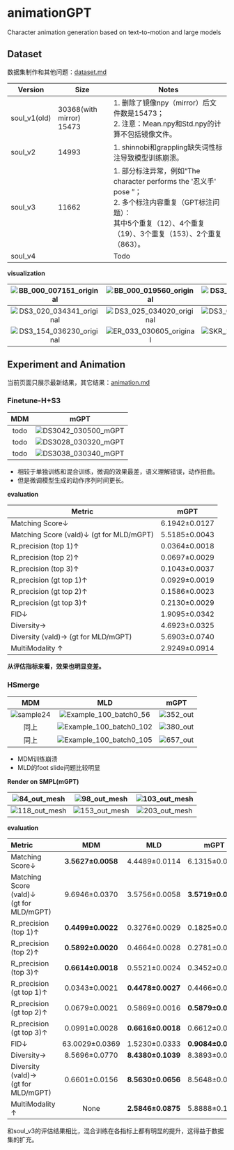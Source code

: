 



# animationGPT

Character animation generation based on text-to-motion and large models



## Dataset

数据集制作和其他问题：[dataset.md](./dataset/dataset.md)

| Version      | Size                          | Notes                                                        |
| ------------ | ----------------------------- | ------------------------------------------------------------ |
| soul_v1(old) | 30368(with mirror)<br />15473 | 1. 删除了镜像npy（mirror）后文件数是15473；<br />2. 注意：Mean.npy和Std.npy的计算不包括镜像文件。 |
| soul_v2      | 14993                         | 1. shinnobi和grappling缺失词性标注导致模型训练崩溃。         |
| soul_v3      | 11662                         | 1. 部分标注异常，例如“The character performs the '忍义手' pose ”；<br />2. 多个标注内容重复（GPT标注问题）：<br />其中5个重复（12）、4个重复（19）、3个重复（153）、2个重复（863）。 |
| soul_v4      |                               | Todo                                                         |



**visualization**

| ![BB_000_007151_original](README.assets/BB_000_007151_original.gif) | ![BB_000_019560_original](README.assets/BB_000_019560_original.gif) | ![DS3_020_030321_original](README.assets/DS3_020_030321_original.gif) |
| :----------------------------------------------------------: | :----------------------------------------------------------: | :----------------------------------------------------------: |
| ![DS3_020_034341_original](README.assets/DS3_020_034341_original.gif) | ![DS3_025_034020_original](README.assets/DS3_025_034020_original.gif) | ![DS3_029_032030_original](README.assets/DS3_029_032030_original.gif) |
| ![DS3_154_036230_original](README.assets/DS3_154_036230_original.gif) | ![ER_033_030605_original](README.assets/ER_033_030605_original.gif) | ![SKR_106_316300_original](README.assets/SKR_106_316300_original.gif) |



## Experiment and Animation

当前页面只展示最新结果，其它结果：[animation.md](./animation/animation.md)

### Finetune-H+S3

| MDM  |                            mGPT                             |
| :--: | :---------------------------------------------------------: |
| todo | ![DS3042_030500_mGPT](README.assets/DS3042_030500_mGPT.gif) |
| todo | ![DS3028_030320_mGPT](README.assets/DS3028_030320_mGPT.gif) |
| todo | ![DS3038_030340_mGPT](README.assets/DS3038_030340_mGPT.gif) |

- 相较于单独训练和混合训练，微调的效果最差，语义理解错误，动作扭曲。
- 但是微调模型生成的动作序列时间更长。

**evaluation**

| Metric                                   | mGPT          |
| ---------------------------------------- | ------------- |
| Matching Score↓                          | 6.1942±0.0127 |
| Matching Score (vald)↓ (gt for MLD/mGPT) | 5.5185±0.0043 |
| R_precision (top 1)↑                     | 0.0364±0.0018 |
| R_precision (top 2)↑                     | 0.0697±0.0029 |
| R_precision (top 3)↑                     | 0.1043±0.0037 |
| R_precision (gt top 1)↑                  | 0.0929±0.0019 |
| R_precision (gt top 2)↑                  | 0.1586±0.0023 |
| R_precision (gt top 3)↑                  | 0.2130±0.0029 |
| FID↓                                     | 1.9095±0.0342 |
| Diversity→                               | 4.6923±0.0325 |
| Diversity (vald)→ (gt for  MLD/mGPT)     | 5.6903±0.0740 |
| MultiModality ↑                          | 2.9249±0.0914 |

**从评估指标来看，效果也明显变差。**



### HSmerge

|                   MDM                   |                             MLD                              |                 mGPT                  |
| :-------------------------------------: | :----------------------------------------------------------: | :-----------------------------------: |
| ![sample24](README.assets/sample24.gif) | ![Example_100_batch0_56](README.assets/Example_100_batch0_56.gif) | ![352_out](README.assets/352_out.gif) |
|                  同上                   | ![Example_100_batch0_102](README.assets/Example_100_batch0_102.gif) | ![380_out](README.assets/380_out.gif) |
|                  同上                   | ![Example_100_batch0_105](README.assets/Example_100_batch0_105.gif) | ![657_out](README.assets/657_out.gif) |

- MDM训练崩溃
- MLD的foot slide问题比较明显

**Render on SMPL(mGPT)**

|  ![84_out_mesh](README.assets/84_out_mesh.gif)  |  ![98_out_mesh](README.assets/98_out_mesh.gif)  | ![103_out_mesh](README.assets/103_out_mesh.gif) |
| :---------------------------------------------: | :---------------------------------------------: | :---------------------------------------------: |
| ![118_out_mesh](README.assets/118_out_mesh.gif) | ![153_out_mesh](README.assets/153_out_mesh.gif) | ![203_out_mesh](README.assets/203_out_mesh.gif) |



**evaluation**

| **Metric**                                     |      **MDM**      |      **MLD**      |     **mGPT**      |
| :--------------------------------------------- | :---------------: | :---------------: | :---------------: |
| Matching  Score↓                               | **3.5627±0.0058** |   4.4489±0.0114   |   6.1315±0.0182   |
| Matching  Score (vald)↓<br />(gt for MLD/mGPT) |   9.6946±0.0370   |   3.5756±0.0058   | **3.5719±0.0056** |
| R_precision  (top 1)↑                          | **0.4499±0.0022** |   0.3276±0.0029   |   0.1825±0.0028   |
| R_precision  (top 2)↑                          | **0.5892±0.0020** |   0.4664±0.0028   |   0.2781±0.0034   |
| R_precision  (top 3)↑                          | **0.6614±0.0018** |   0.5521±0.0024   |   0.3452±0.0033   |
| R_precision (gt top 1)↑                        |   0.0343±0.0021   | **0.4478±0.0027** |   0.4466±0.0031   |
| R_precision  (gt top 2)↑                       |   0.0679±0.0021   |   0.5869±0.0016   | **0.5879±0.0024** |
| R_precision (gt top 3)↑                        |   0.0991±0.0028   | **0.6616±0.0018** |   0.6612±0.0020   |
| FID↓                                           |  63.0029±0.0369   |   1.5230±0.0333   | **0.9084±0.0255** |
| Diversity→                                     |   8.5696±0.0770   | **8.4380±0.1039** |   8.3893±0.0752   |
| Diversity  (vald)→ <br />(gt for MLD/mGPT)     |   0.6601±0.0156   | **8.5630±0.0656** |   8.5648±0.0603   |
| MultiModality ↑                                |       None        | **2.5846±0.0875** |   5.8888±0.1620   |

和soul_v3的评估结果相比，混合训练在各指标上都有明显的提升，这得益于数据集的扩充。
